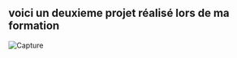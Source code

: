 ## voici un deuxieme projet réalisé lors de ma formation

![Capture](https://github.com/user-attachments/assets/fefad6e0-2128-4906-a862-f21e03d3da53)

